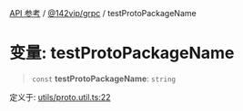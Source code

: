 [API 参考](../../../index.md) / [@142vip/grpc](../index.md) / testProtoPackageName

# 变量: testProtoPackageName

> `const` **testProtoPackageName**: `string`

定义于: [utils/proto.util.ts:22](https://github.com/142vip/core-x/blob/7cfc2fa6b24172631d6526590fc6ea4be89357c6/packages/grpc/src/utils/proto.util.ts#L22)

